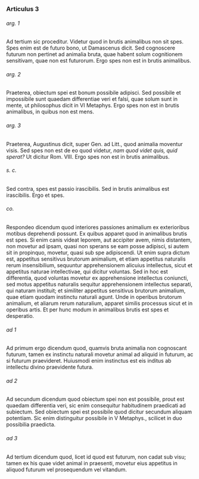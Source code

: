 ### Articulus 3

###### arg. 1
Ad tertium sic proceditur. Videtur quod in brutis animalibus non sit spes. Spes enim est de futuro bono, ut Damascenus dicit. Sed cognoscere futurum non pertinet ad animalia bruta, quae habent solum cognitionem sensitivam, quae non est futurorum. Ergo spes non est in brutis animalibus.

###### arg. 2
Praeterea, obiectum spei est bonum possibile adipisci. Sed possibile et impossibile sunt quaedam differentiae veri et falsi, quae solum sunt in mente, ut philosophus dicit in VI Metaphys. Ergo spes non est in brutis animalibus, in quibus non est mens.

###### arg. 3
Praeterea, Augustinus dicit, super Gen. ad Litt., quod animalia moventur visis. Sed spes non est de eo quod videtur, *nam quod videt quis, quid sperat?* Ut dicitur Rom. VIII. Ergo spes non est in brutis animalibus.

###### s. c.
Sed contra, spes est passio irascibilis. Sed in brutis animalibus est irascibilis. Ergo et spes.

###### co.
Respondeo dicendum quod interiores passiones animalium ex exterioribus motibus deprehendi possunt. Ex quibus apparet quod in animalibus brutis est spes. Si enim canis videat leporem, aut accipiter avem, nimis distantem, non movetur ad ipsam, quasi non sperans se eam posse adipisci, si autem sit in propinquo, movetur, quasi sub spe adipiscendi. Ut enim supra dictum est, appetitus sensitivus brutorum animalium, et etiam appetitus naturalis rerum insensibilium, sequuntur apprehensionem alicuius intellectus, sicut et appetitus naturae intellectivae, qui dicitur voluntas. Sed in hoc est differentia, quod voluntas movetur ex apprehensione intellectus coniuncti, sed motus appetitus naturalis sequitur apprehensionem intellectus separati, qui naturam instituit; et similiter appetitus sensitivus brutorum animalium, quae etiam quodam instinctu naturali agunt. Unde in operibus brutorum animalium, et aliarum rerum naturalium, apparet similis processus sicut et in operibus artis. Et per hunc modum in animalibus brutis est spes et desperatio.

###### ad 1
Ad primum ergo dicendum quod, quamvis bruta animalia non cognoscant futurum, tamen ex instinctu naturali movetur animal ad aliquid in futurum, ac si futurum praevideret. Huiusmodi enim instinctus est eis inditus ab intellectu divino praevidente futura.

###### ad 2
Ad secundum dicendum quod obiectum spei non est possibile, prout est quaedam differentia veri, sic enim consequitur habitudinem praedicati ad subiectum. Sed obiectum spei est possibile quod dicitur secundum aliquam potentiam. Sic enim distinguitur possibile in V Metaphys., scilicet in duo possibilia praedicta.

###### ad 3
Ad tertium dicendum quod, licet id quod est futurum, non cadat sub visu; tamen ex his quae videt animal in praesenti, movetur eius appetitus in aliquod futurum vel prosequendum vel vitandum.

